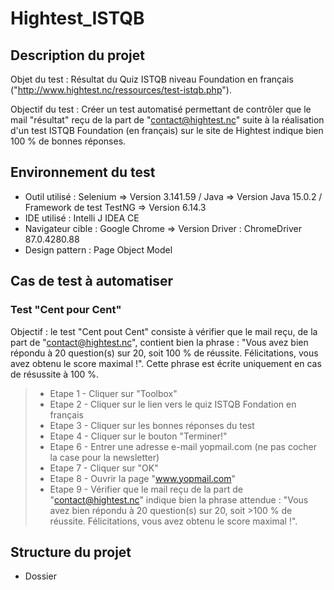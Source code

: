 # Hightest_ISTQB
## Description du projet

Objet du test : Résultat du Quiz ISTQB niveau Foundation en français ("http://www.hightest.nc/ressources/test-istqb.php").

Objectif du test : Créer un test automatisé permettant de contrôler que le mail "résultat" reçu de la part de "contact@hightest.nc" suite à la réalisation d'un test ISTQB Foundation (en français) sur le site de Hightest indique bien 100 % de bonnes réponses.

## Environnement du test

- Outil utilisé : Selenium => Version 3.141.59 / Java => Version Java 15.0.2 / Framework de test TestNG => Version 6.14.3 
- IDE utilisé : Intelli J IDEA CE
- Navigateur cible : Google Chrome => Version Driver : ChromeDriver 87.0.4280.88
- Design pattern : Page Object Model

## Cas de test à automatiser
### Test "Cent pour Cent"

Objectif : le test "Cent pout Cent" consiste à vérifier que le mail reçu, de la part de "contact@hightest.nc", contient bien la phrase : "Vous avez bien répondu à 20 question(s) sur 20, soit 100 % de réussite. Félicitations, vous avez obtenu le score maximal !". Cette phrase est écrite uniquement en cas de résussite à 100 %.

> - Etape 1 - Cliquer sur "Toolbox"
> - Etape 2 - Cliquer sur le lien vers le quiz ISTQB Fondation en français
> - Etape 3 - Cliquer sur les bonnes réponses du test
> - Etape 4 - Cliquer sur le bouton "Terminer!"
> - Etape 6 - Entrer une adresse e-mail yopmail.com (ne pas cocher la case pour la newsletter)
> - Etape 7 - Cliquer sur "OK"
> - Etape 8 - Ouvrir la page "www.yopmail.com"
> - Etape 9 - Vérifier que le mail reçu de la part de "contact@hightest.nc" indique bien la phrase attendue : "Vous avez bien répondu à 20 question(s) sur 20, soit >100 % de réussite. Félicitations, vous avez obtenu le score maximal !".

## Structure du projet
- Dossier 


